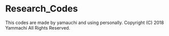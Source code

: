 # Research_Codes
This codes are made by yamauchi and using personally.
Copyright (C) 2018 Yammachi All Rights Reserved.

